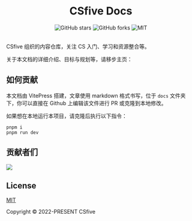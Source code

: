 <div align="center">
<h1>CSfive Docs</h1>
<img alt="GitHub stars" src="https://img.shields.io/github/stars/csfive/docs?style=flat-square">
<img alt="GitHub forks" src="https://img.shields.io/github/forks/csfive/docs?style=flat-square">
<img alt="MIT" src="https://img.shields.io/github/license/csfive/docs?style=flat-square"></a>
</div>

<br>

CSfive 组织的内容仓库，关注 CS 入门、学习和资源整合等。

关于本文档的详细介绍、目标与规划等，请移步主页：


## 如何贡献

本文档由 VitePress 搭建，文章使用 markdown 格式书写，位于 `docs` 文件夹下，你可以直接在 Github 上编辑该文件进行 PR 或克隆到本地修改。

如果想在本地运行本项目，请克隆后执行以下指令：

```
pnpm i
pnpm run dev
```


## 贡献者们

<a href="https://github.com/csfive/docs/graphs/contributors">
  <img src="https://contrib.rocks/image?repo=csfive/docs" />
</a>


## License

[MIT](https://opensource.org/licenses/MIT)

Copyright © 2022-PRESENT CSfive
